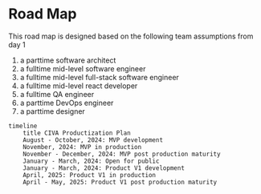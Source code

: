 # Road Map

This road map is designed based on the following team assumptions from day 1

1. a parttime software architect
2. a fulltime mid-level software engineer
3. a fulltime mid-level full-stack software engineer
4. a fulltime mid-level react developer
5. a fulltime QA engineer
6. a parttime DevOps engineer
7. a parttime designer

```mermaid
timeline
    title CIVA Productization Plan
    August - October, 2024: MVP development
    November, 2024: MVP in production
    November - December, 2024: MVP post production maturity
    January - March, 2024: Open for public
    January - March, 2024: Product V1 development
    April, 2025: Product V1 in production
    April - May, 2025: Product V1 post production maturity

```
